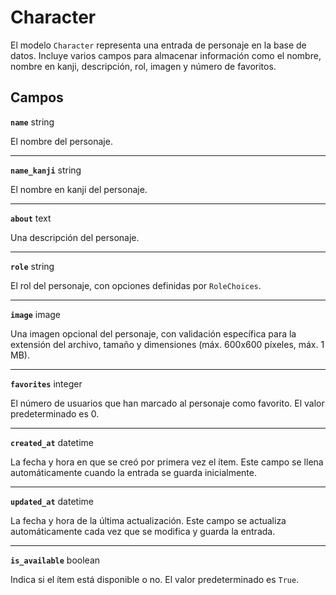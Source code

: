 # Character <Badge type="danger" text="model" />

El modelo `Character` representa una entrada de personaje en la base de datos. Incluye varios campos para almacenar información como el nombre, nombre en kanji, descripción, rol, imagen y número de favoritos.

## Campos

**`name`** string

El nombre del personaje.

---

**`name_kanji`** string

El nombre en kanji del personaje.

---

**`about`** text

Una descripción del personaje.

---

**`role`** string

El rol del personaje, con opciones definidas por `RoleChoices`.

---

**`image`** image

Una imagen opcional del personaje, con validación específica para la extensión del archivo, tamaño y dimensiones (máx. 600x600 píxeles, máx. 1 MB).

---

**`favorites`** integer

El número de usuarios que han marcado al personaje como favorito. El valor predeterminado es 0.

---

**`created_at`** datetime

La fecha y hora en que se creó por primera vez el ítem. Este campo se llena automáticamente cuando la entrada se guarda inicialmente.

---

**`updated_at`** datetime

La fecha y hora de la última actualización. Este campo se actualiza automáticamente cada vez que se modifica y guarda la entrada.

---

**`is_available`** boolean

Indica si el ítem está disponible o no. El valor predeterminado es `True`.
